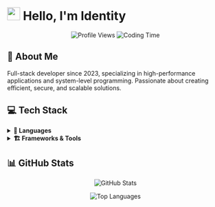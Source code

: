 # <img src="https://media.giphy.com/media/hvRJCLFzcasrR4ia7z/giphy.gif" width="30px"> Hello, I'm Identity

<p align="center">
   <img src="https://komarev.com/ghpvc/?username=Identity-GNU&style=flat-square&label=Profile%20Views&logo=github" alt="Profile Views"/>
   <img src="https://wakatime.com/badge/user/018d03bf-34bc-4aa3-894b-188ac9146c14.svg" alt="Coding Time"/>
</p>

## 🚀 About Me
Full-stack developer since 2023, specializing in high-performance applications and system-level programming. Passionate about creating efficient, secure, and scalable solutions.

## 💻 Tech Stack

<details>
<summary><b>🔧 Languages</b></summary>
<br>
<img src="https://skillicons.dev/icons?i=c,py,js,ts,nodejs,react&theme=dark" alt="Languages"/>
</details>

<details>
<summary><b>🏗 Frameworks & Tools</b></summary>
<br>
<img src="https://skillicons.dev/icons?i=express,nextjs,tailwind,mongodb,docker,git,github,vscode,vercel&theme=dark" alt="Frameworks"/>
</details>

## 📊 GitHub Stats

<p align="center">
  <img src="https://github-readme-stats.vercel.app/api?username=Identity-GNU&show_icons=true&theme=dark&hide_border=true" alt="GitHub Stats"/>
</p>

<p align="center">
  <img src="https://github-readme-stats.vercel.app/api/top-langs/?username=Identity-GNU&layout=compact&theme=dark&hide_border=true" alt="Top Languages"/>
</p>
